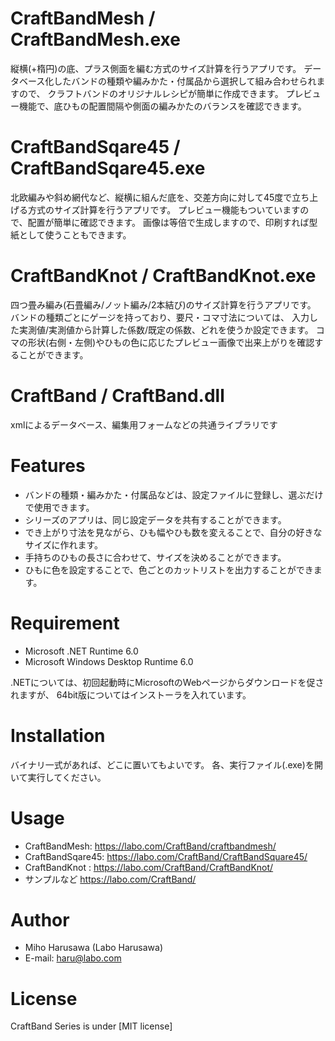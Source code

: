 # CraftBandMesh / CraftBandMesh.exe
縦横(+楕円)の底、プラス側面を編む方式のサイズ計算を行うアプリです。
データベース化したバンドの種類や編みかた・付属品から選択して組み合わせられますので、
クラフトバンドのオリジナルレシピが簡単に作成できます。
プレビュー機能で、底ひもの配置間隔や側面の編みかたのバランスを確認できます。

# CraftBandSqare45 / CraftBandSqare45.exe
北欧編みや斜め網代など、縦横に組んだ底を、交差方向に対して45度で立ち上げる方式のサイズ計算を行うアプリです。
プレビュー機能もついていますので、配置が簡単に確認できます。
画像は等倍で生成しますので、印刷すれば型紙として使うこともできます。

# CraftBandKnot / CraftBandKnot.exe
四つ畳み編み(石畳編み/ノット編み/2本結び)のサイズ計算を行うアプリです。
バンドの種類ごとにゲージを持っており、要尺・コマ寸法については、
入力した実測値/実測値から計算した係数/既定の係数、どれを使うか設定できます。
コマの形状(右側・左側)やひもの色に応じたプレビュー画像で出来上がりを確認することができます。

# CraftBand / CraftBand.dll
xmlによるデータベース、編集用フォームなどの共通ライブラリです


# Features
* バンドの種類・編みかた・付属品などは、設定ファイルに登録し、選ぶだけで使用できます。
* シリーズのアプリは、同じ設定データを共有することができます。
* でき上がり寸法を見ながら、ひも幅やひも数を変えることで、自分の好きなサイズに作れます。
* 手持ちのひもの長さに合わせて、サイズを決めることができます。
* ひもに色を設定することで、色ごとのカットリストを出力することができます。

# Requirement

* Microsoft .NET Runtime 6.0
* Microsoft Windows Desktop Runtime 6.0

.NETについては、初回起動時にMicrosoftのWebページからダウンロードを促されますが、
64bit版についてはインストーラを入れています。


# Installation

バイナリ一式があれば、どこに置いてもよいです。
各、実行ファイル(.exe)を開いて実行してください。

# Usage

* CraftBandMesh:    https://labo.com/CraftBand/craftbandmesh/
* CraftBandSqare45: https://labo.com/CraftBand/CraftBandSquare45/
* CraftBandKnot :   https://labo.com/CraftBand/CraftBandKnot/
* サンプルなど      https://labo.com/CraftBand/


# Author

* Miho Harusawa (Labo Harusawa)
* E-mail: haru@labo.com

# License

CraftBand Series is under [MIT license]
